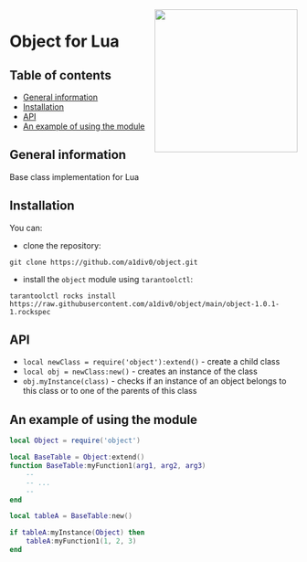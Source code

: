 <a href="http://tarantool.org">
   <img src="https://upload.wikimedia.org/wikipedia/commons/c/cf/Lua-Logo.svg"
    width="250" align="right">
</a>

# Object for Lua
## Table of contents
* [General information](#general-information)
* [Installation](#installation)
* [API](#api)
* [An example of using the module](#an-example-of-using-the-module)

## General information
Base class implementation for Lua

## Installation
You can:
* clone the repository:
``` shell
git clone https://github.com/a1div0/object.git
```
* install the `object` module using `tarantoolctl`:
```shell
tarantoolctl rocks install https://raw.githubusercontent.com/a1div0/object/main/object-1.0.1-1.rockspec
```

## API
* `local newClass = require('object'):extend()` - create a child class
* `local obj = newClass:new()` - creates an instance of the class
* `obj.myInstance(class)` - checks if an instance of an object belongs to this
class or to one of the parents of this class

## An example of using the module
```lua
local Object = require('object')

local BaseTable = Object:extend()
function BaseTable:myFunction1(arg1, arg2, arg3)
    --
    -- ...
    --
end

local tableA = BaseTable:new()

if tableA:myInstance(Object) then
    tableA:myFunction1(1, 2, 3)
end
```